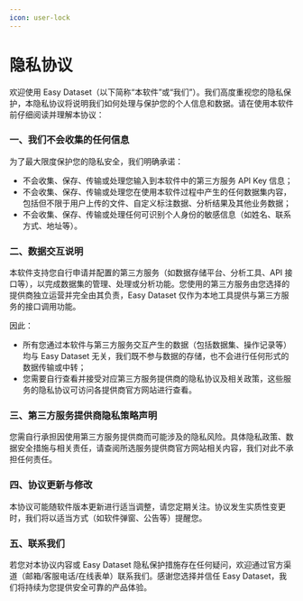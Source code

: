 ```yaml
---
icon: user-lock
---
```


# 隐私协议

欢迎使用 Easy Dataset（以下简称“本软件”或“我们”）。我们高度重视您的隐私保护，本隐私协议将说明我们如何处理与保护您的个人信息和数据。请在使用本软件前仔细阅读并理解本协议：

### 一、我们不会收集的任何信息

为了最大限度保护您的隐私安全，我们明确承诺：

* 不会收集、保存、传输或处理您输入到本软件中的第三方服务 API Key 信息；
* 不会收集、保存、传输或处理您在使用本软件过程中产生的任何数据集内容，包括但不限于用户上传的文件、自定义标注数据、分析结果及其他业务数据；
* 不会收集、保存、传输或处理任何可识别个人身份的敏感信息（如姓名、联系方式、地址等）。

### 二、数据交互说明

本软件支持您自行申请并配置的第三方服务（如数据存储平台、分析工具、API 接口等），以完成数据集的管理、处理或分析功能。您使用的第三方服务由您选择的提供商独立运营并完全由其负责，Easy Dataset 仅作为本地工具提供与第三方服务的接口调用功能。

因此：

* 所有您通过本软件与第三方服务交互产生的数据（包括数据集、操作记录等）均与 Easy Dataset 无关，我们既不参与数据的存储，也不会进行任何形式的数据传输或中转；
* 您需要自行查看并接受对应第三方服务提供商的隐私协议及相关政策，这些服务的隐私协议可访问各提供商官方网站进行查看。

### 三、第三方服务提供商隐私策略声明

您需自行承担因使用第三方服务提供商而可能涉及的隐私风险。具体隐私政策、数据安全措施与相关责任，请查阅所选服务提供商官方网站相关内容，我们对此不承担任何责任。

### 四、协议更新与修改

本协议可能随软件版本更新进行适当调整，请您定期关注。协议发生实质性变更时，我们将以适当方式（如软件弹窗、公告等）提醒您。

### 五、联系我们

若您对本协议内容或 Easy Dataset 隐私保护措施存在任何疑问，欢迎通过官方渠道（邮箱/客服电话/在线表单）联系我们。感谢您选择并信任 Easy Dataset，我们将持续为您提供安全可靠的产品体验。
